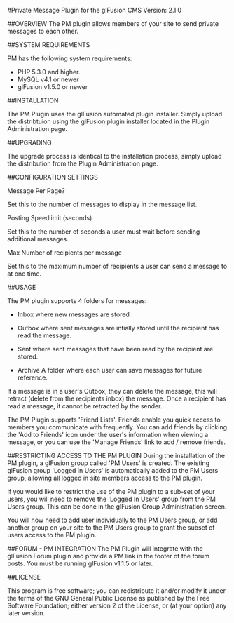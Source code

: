 #Private Message Plugin for the glFusion CMS
Version: 2.1.0

##OVERVIEW
The PM plugin allows members of your site to send private messages to each
other.

##SYSTEM REQUIREMENTS

PM has the following system requirements:

* PHP 5.3.0 and higher.
* MySQL v4.1 or newer
* glFusion v1.5.0 or newer

##INSTALLATION

The PM Plugin uses the glFusion automated plugin installer.
Simply upload the distribtuion using the glFusion plugin installer located in
the Plugin Administration page.

##UPGRADING

The upgrade process is identical to the installation process, simply upload
the distribution from the Plugin Administration page.

##CONFIGURATION SETTINGS

Message Per Page?

Set this to the number of messages to display in the message list.

Posting Speedlimit (seconds)

Set this to the number of seconds a user must wait before sending additional messages.

Max Number of recipients per message

Set this to the maximum number of recipients a user can send a message to at one time.

##USAGE

The PM plugin supports 4 folders for messages:

 - Inbox     where new messages are stored

 - Outbox    where sent messages are intially stored until the recipient
             has read the message.

 - Sent      where sent messages that have been read by the recipient are
             stored.

 - Archive   A folder where each user can save messages for future
             reference.

If a message is in a user's Outbox, they can delete the message, this will
retract (delete from the recipients inbox) the message.  Once a recipient
has read a message, it cannot be retracted by the sender.

The PM Plugin supports 'Friend Lists'. Friends enable you quick access to
members you communicate with frequently.  You can add friends by clicking
the 'Add to Friends' icon under the user's information when viewing a message,
or you can use the 'Manage Friends' link to add / remove friends.

##RESTRICTING ACCESS TO THE PM PLUGIN
During the installation of the PM plugin, a glFusion group called 'PM Users'
is created.  The existing glFusion group 'Logged in Users' is automatically
added to the PM Users group, allowing all logged in site members access to
the PM plugin.

If you would like to restrict the use of the PM plugin to a sub-set of your
users, you will need to remove the 'Logged In Users' group from the PM Users
group.  This can be done in the glFusion Group Administration screen.

You will now need to add user individually to the PM Users group, or add
another group on your site to the PM Users group to grant the subset of users
access to the PM plugin.

##FORUM - PM INTEGRATION
The PM Plugin will integrate with the glFusion Forum plugin and provide
a PM link in the footer of the forum posts. You must be running glFusion v1.1.5
or later.

##LICENSE

This program is free software; you can redistribute it and/or modify it under
the terms of the GNU General Public License as published by the Free Software
Foundation; either version 2 of the License, or (at your option) any later
version.